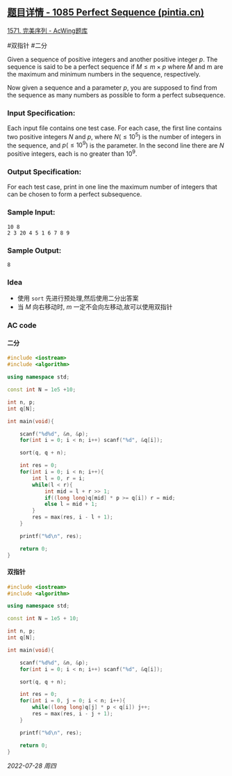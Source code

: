 ## [题目详情 - 1085 Perfect Sequence (pintia.cn)](https://pintia.cn/problem-sets/994805342720868352/problems/994805381845336064)

[1571. 完美序列 - AcWing题库](https://www.acwing.com/problem/content/1573/)

#双指针 #二分

Given a sequence of positive integers and another positive integer $p$. The sequence is said to be a perfect sequence if $M≤m×p$ where $M$ and m are the maximum and minimum numbers in the sequence, respectively.

Now given a sequence and a parameter $p$, you are supposed to find from the sequence as many numbers as possible to form a perfect subsequence.

### Input Specification:

Each input file contains one test case. For each case, the first line contains two positive integers $N$ and $p$, where $N (≤10^5)$ is the number of integers in the sequence, and $p (≤10^9)$ is the parameter. In the second line there are $N$ positive integers, each is no greater than $10^9$.

### Output Specification:

For each test case, print in one line the maximum number of integers that can be chosen to form a perfect subsequence.

### Sample Input:

```in
10 8
2 3 20 4 5 1 6 7 8 9
```

### Sample Output:

```out
8
```

### Idea

- 使用 `sort` 先进行预处理,然后使用二分出答案
- 当 $M$ 向右移动时, $m$  一定不会向左移动,故可以使用双指针

### AC code

#### 二分

```cpp
#include <iostream>
#include <algorithm>

using namespace std;

const int N = 1e5 +10;

int n, p;
int q[N];

int main(void){

    scanf("%d%d", &n, &p);
    for(int i = 0; i < n; i++) scanf("%d", &q[i]);

    sort(q, q + n);

    int res = 0;
    for(int i = 0; i < n; i++){
        int l = 0, r = i;
        while(l < r){
            int mid = l + r >> 1;
            if((long long)q[mid] * p >= q[i]) r = mid;
            else l = mid + 1;
        }
        res = max(res, i - l + 1);
    }

    printf("%d\n", res);

    return 0;
}
```

#### 双指针

```cpp
#include <iostream>
#include <algorithm>

using namespace std;

const int N = 1e5 + 10;

int n, p;
int q[N];

int main(void){

    scanf("%d%d", &n, &p);
    for(int i = 0; i < n; i++) scanf("%d", &q[i]);

    sort(q, q + n);

    int res = 0;
    for(int i = 0, j = 0; i < n; i++){
        while((long long)q[j] * p < q[i]) j++;
        res = max(res, i - j + 1);
    }

    printf("%d\n", res);

    return 0;
}
```


*2022-07-28 周四*